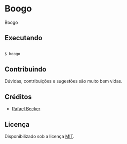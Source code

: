 # Boogo

Boogo

## Executando

```bash

$ boogo

```

## Contribuindo

Dúvidas, contribuições e sugestões são muito bem vidas.

## Créditos

- [Rafael Becker][link-author]

## Licença

Disponibilizado sob a licença [MIT](LICENSE.md).

[ico-license]: https://img.shields.io/badge/license-MIT-brightgreen.svg?style=flat-square
[link-author]: https://github.com/realfabecker

